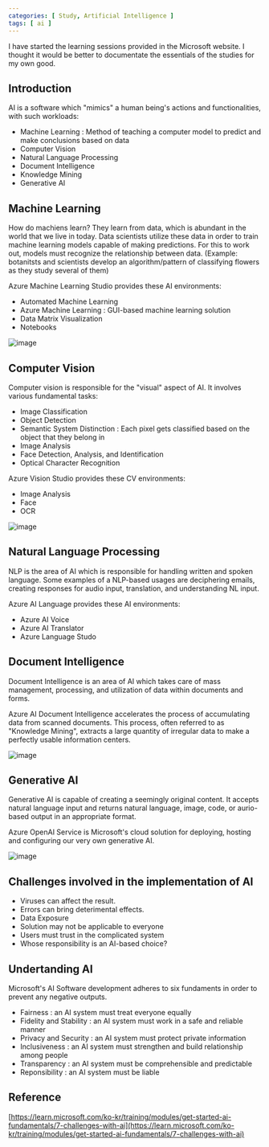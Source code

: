 ```yaml
---
categories: [ Study, Artificial Intelligence ]
tags: [ ai ] 
---
```


I have started the learning sessions provided in the Microsoft website. I thought it would be better to documentate the essentials of the studies for my own good.


## Introduction
AI is a software which "mimics" a human being's actions and functionalities, with such workloads:
- Machine Learning : Method of teaching a computer model to predict and make conclusions based on data
- Computer Vision
- Natural Language Processing
- Document Intelligence
- Knowledge Mining
- Generative AI

## Machine Learning
How do machiens learn? They learn from data, which is abundant in the world that we live in today. Data scientists utilize these data in order to train machine learning models capable of making predictions. For this to work out, models must recognize the relationship between data. (Example: botanitsts and scientists develop an algorithm/pattern of classifying flowers as they study several of them)

Azure Machine Learning Studio provides these AI environments:
- Automated Machine Learning
- Azure Machine Learning : GUI-based machine learning solution
- Data Matrix Visualization
- Notebooks

![image](https://github.com/user-attachments/assets/f2289b5d-2329-43c0-93aa-f8f7cfe6589a)

## Computer Vision
Computer vision is responsible for the "visual" aspect of AI. It involves various fundamental tasks:
- Image Classification
- Object Detection
- Semantic System Distinction : Each pixel gets classified based on the object that they belong in
- Image Analysis
- Face Detection, Analysis, and Identification
- Optical Character Recognition

Azure Vision Studio provides these CV environments:
- Image Analysis
- Face
- OCR

![image](https://github.com/user-attachments/assets/2977e224-fb89-4282-8e1a-0a0018109d97)


## Natural Language Processing

NLP is the area of AI which is responsible for handling written and spoken language. Some examples of a NLP-based usages are deciphering emails, creating responses for audio input, translation, and understanding NL input.

Azure AI Language provides these AI environments:
- Azure AI Voice
- Azure AI Translator
- Azure Language Studo

## Document Intelligence
Document Intelligence is an area of AI which takes care of mass management, processing, and utilization of data within documents and forms. 

Azure AI Document Intelligence accelerates the process of accumulating data from scanned documents. This process, often referred to as "Knowledge Mining", extracts a large quantity of irregular data to make a perfectly usable information centers. 

![image](https://github.com/user-attachments/assets/52c137c8-3191-4cea-96f2-b9488aebeade)


## Generative AI
Generative AI is capable of creating a seemingly original content. It accepts natural language input and returns natural language, image, code, or aurio-based output in an appropriate format.

Azure OpenAI Service is Microsoft's cloud solution for deploying, hosting and configuring our very own generative AI.

![image](https://github.com/user-attachments/assets/c41b70c1-723d-48e3-8da2-922f13c8333f)



## Challenges involved in the implementation of AI
- Viruses can affect the result.
- Errors can bring deterimental effects.
- Data Exposure
- Solution may not be applicable to everyone
- Users must trust in the complicated system
- Whose responsibility is an AI-based choice?

## Undertanding AI

Microsoft's AI Software development adheres to six fundaments in order to prevent any negative outputs.

- Fairness : an AI system must treat everyone equally
- Fidelity and Stability : an AI system must work in a safe and reliable manner
- Privacy and Security : an AI system must protect private information
- Inclusiveness : an AI system must strengthen and build relationship among people
- Transparency : an AI system must be comprehensible and predictable
- Reponsibility : an AI system must be liable


## Reference

[https://learn.microsoft.com/ko-kr/training/modules/get-started-ai-fundamentals/7-challenges-with-ai](https://learn.microsoft.com/ko-kr/training/modules/get-started-ai-fundamentals/7-challenges-with-ai)

